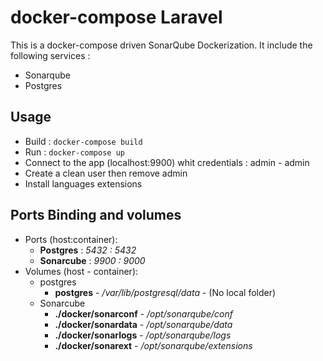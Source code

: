 # docker-compose Laravel

This is a docker-compose driven SonarQube Dockerization.
It include the following services :

- Sonarqube
- Postgres

## Usage

- Build : `docker-compose build` 
- Run : `docker-compose up`
- Connect to the app (localhost:9900) whit credentials : admin - admin
- Create a clean user then remove admin
- Install languages extensions

## Ports Binding and volumes

- Ports (host:container):
  - **Postgres** : *5432 : 5432*
  - **Sonarcube** : *9900 : 9000*
- Volumes (host - container):
  - postgres
    - **postgres** - */var/lib/postgresql/data* - (No local folder)
  - Sonarcube
    - **./docker/sonarconf** - */opt/sonarqube/conf*
    - **./docker/sonardata** - */opt/sonarqube/data*
    - **./docker/sonarlogs** - */opt/sonarqube/logs*
    - **./docker/sonarext** - */opt/sonarqube/extensions*


